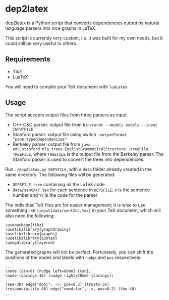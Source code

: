 # dep2latex

dep2latex is a Python script that converts dependencies output by natural language parsers into nice graphs in LaTeX.

This script is currently *very* custom, i.e. it was built for my own needs, but it could still be very useful to others.

## Requirements

- TikZ
- LuaTeX

You will need to compile your TeX document with `lualatex`.

## Usage

The script accepts output files from three parsers as input.

- C++ C&C parser: output file from `bin/candc --models models --input INPUTFILE`
- Stanford parser: output file using switch `-outputFormat "penn,typedDependencies"`
- Berkeley parser: output file from `java ... edu.stanford.nlp.trees.EnglishGrammaticalStructure -treeFile TREEFILE`, where `TREEFILE` is the output file from the Berkeley parser. The Stanford parser is used to convert the trees into dependencies.

Run `./dep2latex.py DEPSFILE`, with a `data` folder already created in the same directory. The following files will be generated:

- `DEPSFILE.tree` containing *all* the LaTeX code
- `data/sentXYY.tex` for each sentence in `DEPSFILE`; `X` is the sentence number and `YY` is the code for the parser

The individual TeX files are for easier management; it is wise to use something like `\input{data/sent2cc.tex}` in your TeX document, which will also need the following:

```
\usepackage{tikz}
\usetikzlibrary{graphdrawing}
\usetikzlibrary{graphs}
\usetikzlibrary{quotes}
\usegdlibrary{layered}
```

The generated graphs will not be perfect. Fortunately, you can shift the positions of the nodes and labels with `nudge` and `pos` respectively:

```
...
\node (can-8) [nudge left=80mm] {can};
\node (savings-15) [nudge right=20mm] {savings};
...
(see-30) edge["dobj", ->, pos=0.3] (trusts-36)
(responsibility-46) edge["nmod:for", ->, pos=0.2] (the-48)
...
```
